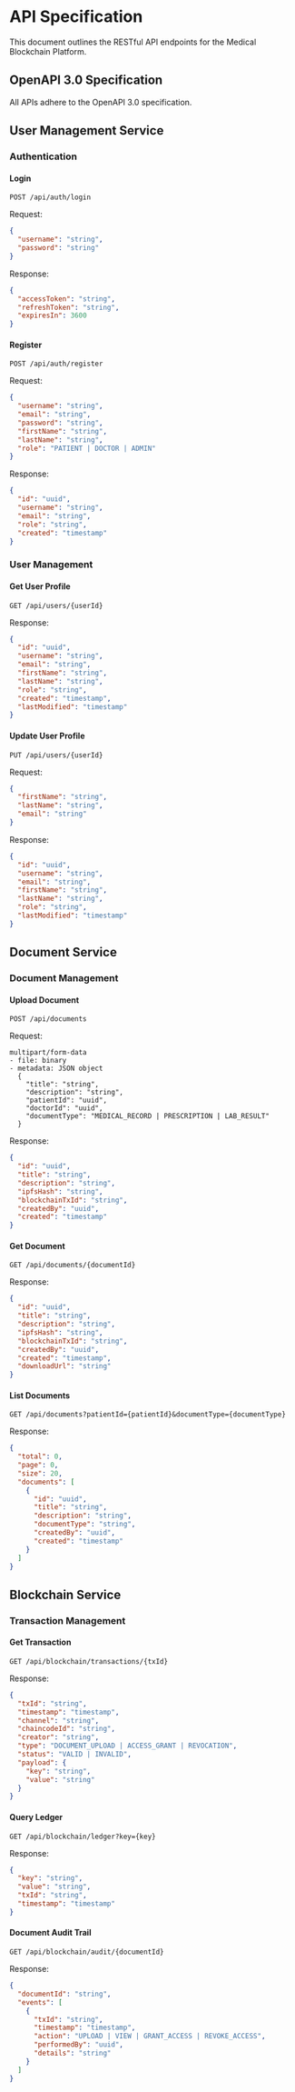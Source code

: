 # API Specification

This document outlines the RESTful API endpoints for the Medical Blockchain Platform.

## OpenAPI 3.0 Specification

All APIs adhere to the OpenAPI 3.0 specification.

## User Management Service

### Authentication

#### Login
```
POST /api/auth/login
```
Request:
```json
{
  "username": "string",
  "password": "string"
}
```
Response:
```json
{
  "accessToken": "string",
  "refreshToken": "string",
  "expiresIn": 3600
}
```

#### Register
```
POST /api/auth/register
```
Request:
```json
{
  "username": "string",
  "email": "string",
  "password": "string",
  "firstName": "string",
  "lastName": "string",
  "role": "PATIENT | DOCTOR | ADMIN"
}
```
Response:
```json
{
  "id": "uuid",
  "username": "string",
  "email": "string",
  "role": "string",
  "created": "timestamp"
}
```

### User Management

#### Get User Profile
```
GET /api/users/{userId}
```
Response:
```json
{
  "id": "uuid",
  "username": "string",
  "email": "string",
  "firstName": "string",
  "lastName": "string",
  "role": "string",
  "created": "timestamp",
  "lastModified": "timestamp"
}
```

#### Update User Profile
```
PUT /api/users/{userId}
```
Request:
```json
{
  "firstName": "string",
  "lastName": "string",
  "email": "string"
}
```
Response:
```json
{
  "id": "uuid",
  "username": "string",
  "email": "string",
  "firstName": "string",
  "lastName": "string",
  "role": "string",
  "lastModified": "timestamp"
}
```

## Document Service

### Document Management

#### Upload Document
```
POST /api/documents
```
Request:
```
multipart/form-data
- file: binary
- metadata: JSON object
  {
    "title": "string",
    "description": "string",
    "patientId": "uuid",
    "doctorId": "uuid",
    "documentType": "MEDICAL_RECORD | PRESCRIPTION | LAB_RESULT"
  }
```
Response:
```json
{
  "id": "uuid",
  "title": "string",
  "description": "string",
  "ipfsHash": "string",
  "blockchainTxId": "string",
  "createdBy": "uuid",
  "created": "timestamp"
}
```

#### Get Document
```
GET /api/documents/{documentId}
```
Response:
```json
{
  "id": "uuid",
  "title": "string",
  "description": "string",
  "ipfsHash": "string",
  "blockchainTxId": "string",
  "createdBy": "uuid",
  "created": "timestamp",
  "downloadUrl": "string"
}
```

#### List Documents
```
GET /api/documents?patientId={patientId}&documentType={documentType}
```
Response:
```json
{
  "total": 0,
  "page": 0,
  "size": 20,
  "documents": [
    {
      "id": "uuid",
      "title": "string",
      "description": "string",
      "documentType": "string",
      "createdBy": "uuid",
      "created": "timestamp"
    }
  ]
}
```

## Blockchain Service

### Transaction Management

#### Get Transaction
```
GET /api/blockchain/transactions/{txId}
```
Response:
```json
{
  "txId": "string",
  "timestamp": "timestamp",
  "channel": "string",
  "chaincodeId": "string",
  "creator": "string",
  "type": "DOCUMENT_UPLOAD | ACCESS_GRANT | REVOCATION",
  "status": "VALID | INVALID",
  "payload": {
    "key": "string",
    "value": "string"
  }
}
```

#### Query Ledger
```
GET /api/blockchain/ledger?key={key}
```
Response:
```json
{
  "key": "string",
  "value": "string",
  "txId": "string",
  "timestamp": "timestamp"
}
```

#### Document Audit Trail
```
GET /api/blockchain/audit/{documentId}
```
Response:
```json
{
  "documentId": "string",
  "events": [
    {
      "txId": "string",
      "timestamp": "timestamp",
      "action": "UPLOAD | VIEW | GRANT_ACCESS | REVOKE_ACCESS",
      "performedBy": "uuid",
      "details": "string"
    }
  ]
}
``` 